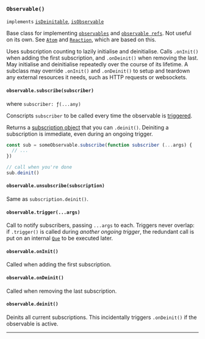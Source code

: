 ### `Observable()`

`implements` [`isDeinitable`](#-isdeinitable-value-), [`isObservable`](#-isobservable-value-)

Base class for implementing [`observables`](#-isobservable-value-) and
[`observable refs`](#-isobservableref-value-). Not useful on its own.
See [`Atom`](#-atom-value-) and [`Reaction`](#-reaction-def-), which are based
on this.

Uses subscription counting to lazily initialise and deinitialise. Calls
`.onInit()` when adding the first subscription, and `.onDeinit()` when removing
the last. May initialise and deinitialise repeatedly over the course of its
lifetime. A subclass may override `.onInit()` and `.onDeinit()` to setup and
teardown any external resources it needs, such as HTTP requests or websockets.

#### `observable.subscribe(subscriber)`

where `subscriber: ƒ(...any)`

Conscripts `subscriber` to be called every time the observable is
[triggered](#-observable-trigger-args-).

Returns a [subscription object](#-issubscription-value-) that you can
`.deinit()`. Deiniting a subscription is immediate, even during an ongoing
trigger.

```js
const sub = someObservable.subscribe(function subscriber (...args) {
  // ...
})

// call when you're done
sub.deinit()
```

#### `observable.unsubscribe(subscription)`

Same as `subscription.deinit()`.

#### `observable.trigger(...args)`

Call to notify subscribers, passing `...args` to each. Triggers never overlap:
if `.trigger()` is called during _another ongoing trigger_, the redundant call
is put on an internal [`Que`](#-que-deque-) to be executed later.

#### `observable.onInit()`

Called when adding the first subscription.

#### `observable.onDeinit()`

Called when removing the last subscription.

#### `observable.deinit()`

Deinits all current subscriptions. This incidentally triggers `.onDeinit()` if
the observable is active.

---
